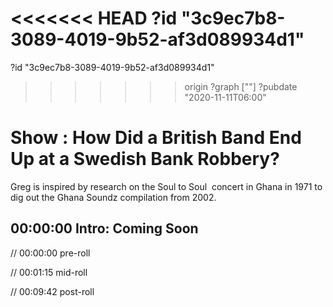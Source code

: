 <<<<<<< HEAD
?id "3c9ec7b8-3089-4019-9b52-af3d089934d1"
=======
?id "3c9ec7b8-3089-4019-9b52-af3d089934d1"
>>>>>>> origin
?graph [""]
?pubdate "2020-11-11T06:00"

# Show : How Did a British Band End Up at a Swedish Bank Robbery?

Greg is inspired by research on the Soul to Soul  concert in Ghana in 1971 to dig out the Ghana Soundz compilation from 2002.

## 00:00:00 Intro: Coming Soon

// 00:00:00 pre-roll

// 00:01:15 mid-roll

// 00:09:42 post-roll
